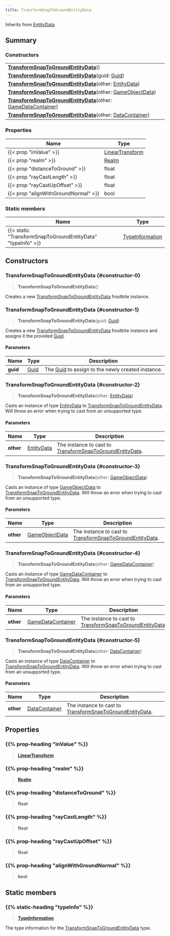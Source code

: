 ```yaml
---
title: TransformSnapToGroundEntityData
---
```


Inherits from [EntityData](/vext/ref/fb/entitydata)

## Summary

### Constructors

|  |
| --- |
| **[TransformSnapToGroundEntityData](#constructor-0)**() |
| **[TransformSnapToGroundEntityData](#constructor-1)**(guid: [Guid](/vext/ref/shared/type/guid)) |
| **[TransformSnapToGroundEntityData](#constructor-2)**(other: [EntityData](/vext/ref/fb/entitydata)) |
| **[TransformSnapToGroundEntityData](#constructor-3)**(other: [GameObjectData](/vext/ref/fb/gameobjectdata)) |
| **[TransformSnapToGroundEntityData](#constructor-4)**(other: [GameDataContainer](/vext/ref/fb/gamedatacontainer)) |
| **[TransformSnapToGroundEntityData](#constructor-5)**(other: [DataContainer](/vext/ref/shared/type/datacontainer)) |

### Properties

| Name | Type |
| ---- | ---- |
| {{< prop "inValue" >}} | [LinearTransform](/vext/ref/shared/type/lineartransform) |
| {{< prop "realm" >}} | [Realm](/vext/ref/fb/realm) |
| {{< prop "distanceToGround" >}} | float |
| {{< prop "rayCastLength" >}} | float |
| {{< prop "rayCastUpOffset" >}} | float |
| {{< prop "alignWithGroundNormal" >}} | bool |

### Static members

| Name | Type |
| ---- | ---- |
| {{< static "TransformSnapToGroundEntityData" "typeInfo" >}} | [TypeInformation](/vext/ref/shared/type/typeinformation) |

## Constructors

### TransformSnapToGroundEntityData {#constructor-0}

> **TransformSnapToGroundEntityData**()

Creates a new [TransformSnapToGroundEntityData](/vext/ref/fb/transformsnaptogroundentitydata) frostbite instance.

### TransformSnapToGroundEntityData {#constructor-1}

> **TransformSnapToGroundEntityData**(guid: [Guid](/vext/ref/shared/type/guid))

Creates a new [TransformSnapToGroundEntityData](/vext/ref/fb/transformsnaptogroundentitydata) frostbite instance and assigns it the provided [Guid](/vext/ref/shared/type/guid).

#### Parameters

| Name | Type | Description |
| ---- | ---- | ----------- |
| **guid** | [Guid](/vext/ref/shared/type/guid) | The [Guid](/vext/ref/shared/type/guid) to assign to the newly created instance. |

### TransformSnapToGroundEntityData {#constructor-2}

> **TransformSnapToGroundEntityData**(other: [EntityData](/vext/ref/fb/entitydata))

Casts an instance of type [EntityData](/vext/ref/fb/entitydata) to [TransformSnapToGroundEntityData](/vext/ref/fb/transformsnaptogroundentitydata). Will throw an error when trying to cast from an unsupported type.

#### Parameters

| Name | Type | Description |
| ---- | ---- | ----------- |
| **other** | [EntityData](/vext/ref/fb/entitydata) | The instance to cast to [TransformSnapToGroundEntityData](/vext/ref/fb/transformsnaptogroundentitydata). |

### TransformSnapToGroundEntityData {#constructor-3}

> **TransformSnapToGroundEntityData**(other: [GameObjectData](/vext/ref/fb/gameobjectdata))

Casts an instance of type [GameObjectData](/vext/ref/fb/gameobjectdata) to [TransformSnapToGroundEntityData](/vext/ref/fb/transformsnaptogroundentitydata). Will throw an error when trying to cast from an unsupported type.

#### Parameters

| Name | Type | Description |
| ---- | ---- | ----------- |
| **other** | [GameObjectData](/vext/ref/fb/gameobjectdata) | The instance to cast to [TransformSnapToGroundEntityData](/vext/ref/fb/transformsnaptogroundentitydata). |

### TransformSnapToGroundEntityData {#constructor-4}

> **TransformSnapToGroundEntityData**(other: [GameDataContainer](/vext/ref/fb/gamedatacontainer))

Casts an instance of type [GameDataContainer](/vext/ref/fb/gamedatacontainer) to [TransformSnapToGroundEntityData](/vext/ref/fb/transformsnaptogroundentitydata). Will throw an error when trying to cast from an unsupported type.

#### Parameters

| Name | Type | Description |
| ---- | ---- | ----------- |
| **other** | [GameDataContainer](/vext/ref/fb/gamedatacontainer) | The instance to cast to [TransformSnapToGroundEntityData](/vext/ref/fb/transformsnaptogroundentitydata). |

### TransformSnapToGroundEntityData {#constructor-5}

> **TransformSnapToGroundEntityData**(other: [DataContainer](/vext/ref/shared/type/datacontainer))

Casts an instance of type [DataContainer](/vext/ref/shared/type/datacontainer) to [TransformSnapToGroundEntityData](/vext/ref/fb/transformsnaptogroundentitydata). Will throw an error when trying to cast from an unsupported type.

#### Parameters

| Name | Type | Description |
| ---- | ---- | ----------- |
| **other** | [DataContainer](/vext/ref/shared/type/datacontainer) | The instance to cast to [TransformSnapToGroundEntityData](/vext/ref/fb/transformsnaptogroundentitydata). |

## Properties

### {{% prop-heading "inValue" %}}

> **[LinearTransform](/vext/ref/shared/type/lineartransform)**

### {{% prop-heading "realm" %}}

> **[Realm](/vext/ref/fb/realm)**

### {{% prop-heading "distanceToGround" %}}

> **float**

### {{% prop-heading "rayCastLength" %}}

> **float**

### {{% prop-heading "rayCastUpOffset" %}}

> **float**

### {{% prop-heading "alignWithGroundNormal" %}}

> **bool**

## Static members

### {{% static-heading "typeInfo" %}}

> **[TypeInformation](/vext/ref/shared/type/typeinformation)**

The type information for the [TransformSnapToGroundEntityData](/vext/ref/fb/transformsnaptogroundentitydata) type.

